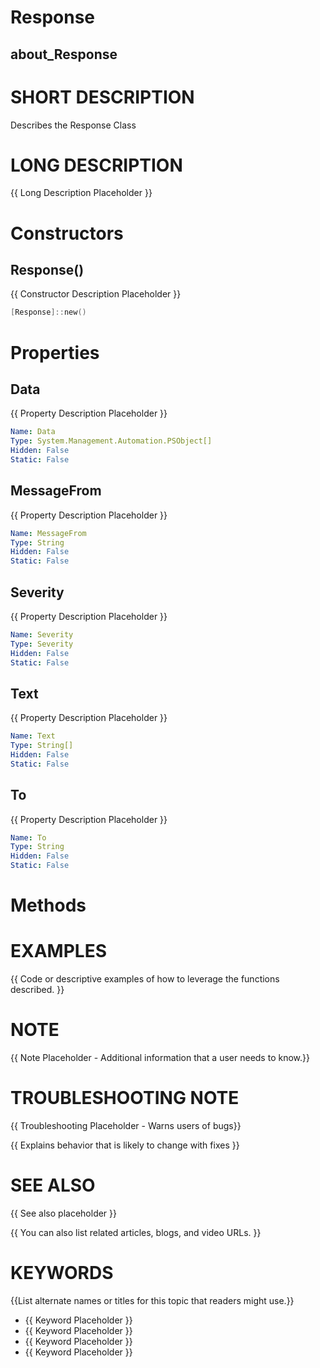 # Response
## about_Response

# SHORT DESCRIPTION
Describes the Response Class

# LONG DESCRIPTION
{{ Long Description Placeholder }}


# Constructors
## Response()
{{ Constructor Description Placeholder }}

```powershell
[Response]::new()
```


# Properties
## Data
{{ Property Description Placeholder }}

```yaml
Name: Data
Type: System.Management.Automation.PSObject[]
Hidden: False
Static: False
```

## MessageFrom
{{ Property Description Placeholder }}

```yaml
Name: MessageFrom
Type: String
Hidden: False
Static: False
```

## Severity
{{ Property Description Placeholder }}

```yaml
Name: Severity
Type: Severity
Hidden: False
Static: False
```

## Text
{{ Property Description Placeholder }}

```yaml
Name: Text
Type: String[]
Hidden: False
Static: False
```

## To
{{ Property Description Placeholder }}

```yaml
Name: To
Type: String
Hidden: False
Static: False
```


# Methods

# EXAMPLES
{{ Code or descriptive examples of how to leverage the functions described. }}

# NOTE
{{ Note Placeholder - Additional information that a user needs to know.}}

# TROUBLESHOOTING NOTE
{{ Troubleshooting Placeholder - Warns users of bugs}}

{{ Explains behavior that is likely to change with fixes }}

# SEE ALSO
{{ See also placeholder }}

{{ You can also list related articles, blogs, and video URLs. }}

# KEYWORDS
{{List alternate names or titles for this topic that readers might use.}}

- {{ Keyword Placeholder }}
- {{ Keyword Placeholder }}
- {{ Keyword Placeholder }}
- {{ Keyword Placeholder }}    


